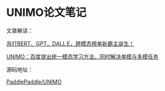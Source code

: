 # UNIMO论文笔记

文章解读：

[吊打BERT、GPT、DALL·E，跨模态榜单新霸主诞生！](https://mp.weixin.qq.com/s/7NYe59gKu6-js32tfy4xBw)

[UNIMO：百度提出统一模态学习方法，同时解决单模与多模任务](https://zhuanlan.zhihu.com/p/341080242)

源码地址：

[PaddlePaddle/UNIMO](https://github.com/PaddlePaddle/Research/tree/master/NLP/UNIMO)

